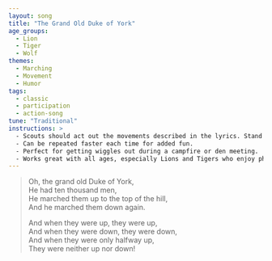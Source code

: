 ```yaml
---
layout: song
title: "The Grand Old Duke of York"
age_groups:
  - Lion
  - Tiger
  - Wolf
themes:
  - Marching
  - Movement
  - Humor
tags:
  - classic
  - participation
  - action-song
tune: "Traditional"
instructions: >
  - Scouts should act out the movements described in the lyrics. Stand up for "up", sit down for "down", crouch for "halfway up".
  - Can be repeated faster each time for added fun.
  - Perfect for getting wiggles out during a campfire or den meeting.
  - Works great with all ages, especially Lions and Tigers who enjoy physical movement.
---
```


> Oh, the grand old Duke of York,  
> He had ten thousand men,  
> He marched them up to the top of the hill,  
> And he marched them down again.  
>
> And when they were up, they were up,  
> And when they were down, they were down,  
> And when they were only halfway up,  
> They were neither up nor down!

